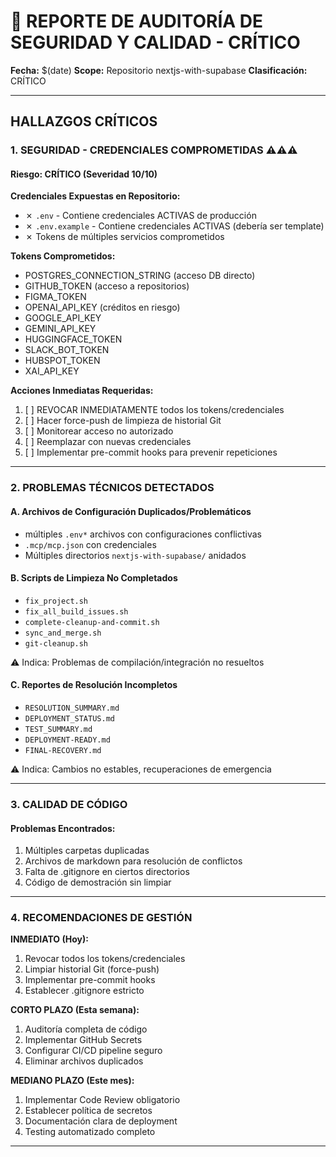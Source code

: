 # 🚨 REPORTE DE AUDITORÍA DE SEGURIDAD Y CALIDAD - CRÍTICO

**Fecha:** $(date)
**Scope:** Repositorio nextjs-with-supabase
**Clasificación:** CRÍTICO

---

## HALLAZGOS CRÍTICOS

### 1. SEGURIDAD - CREDENCIALES COMPROMETIDAS ⚠️⚠️⚠️

#### Riesgo: CRÍTICO (Severidad 10/10)

**Credenciales Expuestas en Repositorio:**
- ✗ `.env` - Contiene credenciales ACTIVAS de producción
- ✗ `.env.example` - Contiene credenciales ACTIVAS (debería ser template)
- ✗ Tokens de múltiples servicios comprometidos

**Tokens Comprometidos:**
- POSTGRES_CONNECTION_STRING (acceso DB directo)
- GITHUB_TOKEN (acceso a repositorios)
- FIGMA_TOKEN
- OPENAI_API_KEY (créditos en riesgo)
- GOOGLE_API_KEY
- GEMINI_API_KEY
- HUGGINGFACE_TOKEN
- SLACK_BOT_TOKEN
- HUBSPOT_TOKEN
- XAI_API_KEY

**Acciones Inmediatas Requeridas:**
1. [ ] REVOCAR INMEDIATAMENTE todos los tokens/credenciales
2. [ ] Hacer force-push de limpieza de historial Git
3. [ ] Monitorear acceso no autorizado
4. [ ] Reemplazar con nuevas credenciales
5. [ ] Implementar pre-commit hooks para prevenir repeticiones

---

### 2. PROBLEMAS TÉCNICOS DETECTADOS

#### A. Archivos de Configuración Duplicados/Problemáticos
- múltiples `.env*` archivos con configuraciones conflictivas
- `.mcp/mcp.json` con credenciales
- Múltiples directorios `nextjs-with-supabase/` anidados

#### B. Scripts de Limpieza No Completados
- `fix_project.sh`
- `fix_all_build_issues.sh`
- `complete-cleanup-and-commit.sh`
- `sync_and_merge.sh`
- `git-cleanup.sh`

⚠️ Indica: Problemas de compilación/integración no resueltos

#### C. Reportes de Resolución Incompletos
- `RESOLUTION_SUMMARY.md`
- `DEPLOYMENT_STATUS.md`
- `TEST_SUMMARY.md`
- `DEPLOYMENT-READY.md`
- `FINAL-RECOVERY.md`

⚠️ Indica: Cambios no estables, recuperaciones de emergencia

---

### 3. CALIDAD DE CÓDIGO

#### Problemas Encontrados:
1. Múltiples carpetas duplicadas
2. Archivos de markdown para resolución de conflictos
3. Falta de .gitignore en ciertos directorios
4. Código de demostración sin limpiar

---

### 4. RECOMENDACIONES DE GESTIÓN

**INMEDIATO (Hoy):**
1. Revocar todos los tokens/credenciales
2. Limpiar historial Git (force-push)
3. Implementar pre-commit hooks
4. Establecer .gitignore estricto

**CORTO PLAZO (Esta semana):**
1. Auditoría completa de código
2. Implementar GitHub Secrets
3. Configurar CI/CD pipeline seguro
4. Eliminar archivos duplicados

**MEDIANO PLAZO (Este mes):**
1. Implementar Code Review obligatorio
2. Establecer política de secretos
3. Documentación clara de deployment
4. Testing automatizado completo

---

